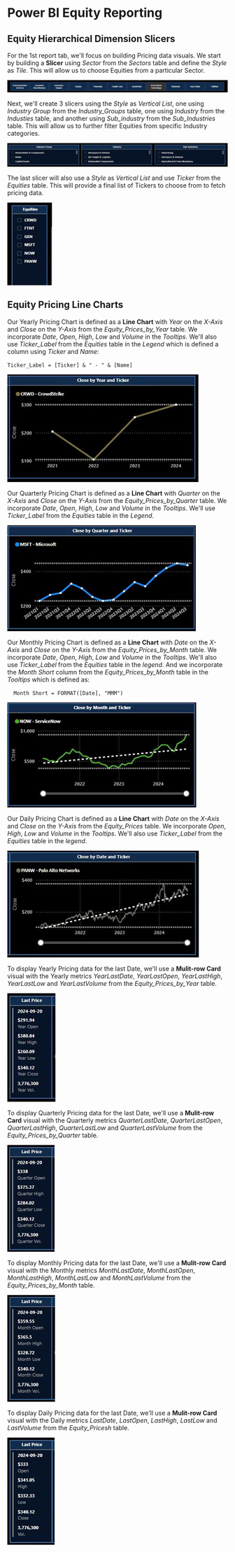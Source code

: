 # Power BI Equity Reporting

## Equity Hierarchical Dimension Slicers

For the 1st report tab, we'll focus on building Pricing data visuals. 
We start by building a **Slicer** using *Sector* from the *Sectors* table and define the *Style* as *Tile*.
This will allow us to choose Equities from a particular Sector.

![Power_BI_Pricing_Sector_Slicer.jpg](https://github.com/danvuk567/SP500-Stock-Analysis/blob/main/images/Power_BI_Pricing_Sector_Slicer.jpg?raw=true)

Next, we'll create 3 slicers using the *Style* as *Vertical List*, one using *Industry Group* from the *Industry_Groups* table, one using *Industry* from the *Industies* table, 
and another using *Sub_industry* from the *Sub_Industries* table. This will allow us to further filter Equities from specific Industry categories.

![Power_BI_Pricing_Industry_Group_Industry_Sub_Industry_Slicer.jpg](https://github.com/danvuk567/SP500-Stock-Analysis/blob/main/images/Power_BI_Pricing_Industry_Group_Industry_Sub_Industry_Slicer.jpg?raw=true)

The last slicer will also use a *Style* as *Vertical List* and use *Ticker* from the *Equities* table. This will provide a final list of Tickers to choose from to fetch pricing data.

![Power_BI_Pricing_Tickers_Slicer.jpg](https://github.com/danvuk567/SP500-Stock-Analysis/blob/main/images/Power_BI_Pricing_Tickers_Slicer.jpg?raw=true)


## Equity Pricing Line Charts

Our Yearly Pricing Chart is defined as a **Line Chart** with *Year* on the *X-Axis* and *Close* on the *Y-Axis* from the *Equity_Prices_by_Year* table. We incorporate *Date*, *Open*, *High*, *Low* and *Volume* in the *Tooltips*. We'll also use *Ticker_Label* from the *Equities* table in the *Legend* which is defined a column using *Ticker* and *Name*:

    Ticker_Label = [Ticker] & " - " & [Name]
   
![Power_BI_Year_Pricing_Line_Chart.jpg](https://github.com/danvuk567/SP500-Stock-Analysis/blob/main/images/Power_BI_Year_Pricing_Line_Chart.jpg?raw=true)

Our Quarterly Pricing Chart is defined as a **Line Chart** with *Quarter* on the *X-Axis* and *Close* on the *Y-Axis* from the *Equity_Prices_by_Quarter* table. We incorporate *Date*, *Open*, *High*, *Low* and *Volume* in the *Tooltips*. We'll use *Ticker_Label* from the *Equities* table in the *Legend*.

![Power_BI_Quarter_Pricing_Line_Chart.jpg](https://github.com/danvuk567/SP500-Stock-Analysis/blob/main/images/Power_BI_Quarter_Pricing_Line_Chart.jpg?raw=true)

Our Monthly Pricing Chart is defined as a **Line Chart** with *Date* on the *X-Axis* and *Close* on the *Y-Axis* from the *Equity_Prices_by_Month* table. We incorporate *Date*, *Open*, *High*, *Low* and *Volume* in the *Tooltips*. We'll also use *Ticker_Label* from the *Equities* table in the *legend*. And we incorporate the *Month Short* column from the *Equity_Prices_by_Month* table in the *Tooltips* which is defined as:

      Month Short = FORMAT([Date], "MMM")

![Power_BI_Month_Pricing_Line_Chart.jpg](https://github.com/danvuk567/SP500-Stock-Analysis/blob/main/images/Power_BI_Month_Pricing_Line_Chart.jpg?raw=true)

Our Daily Pricing Chart is defined as a **Line Chart** with *Date* on the *X-Axis* and *Close* on the *Y-Axis* from the *Equity_Prices* table. We incorporate *Open*, *High*, *Low* and *Volume* in the *Tooltips*. We'll also use *Ticker_Label* from the *Equities* table in the *legend*.

![Power_BI_Daily_Pricing_Line_Chart.jpg](https://github.com/danvuk567/SP500-Stock-Analysis/blob/main/images/Power_BI_Daily_Pricing_Line_Chart.jpg?raw=true)
  
To display Yearly Pricing data for the last Date, we'll use a **Mulit-row Card** visual with the Yearly metrics *YearLastDate*, *YearLastOpen*, *YearLastHigh*, *YearLastLow* and *YearLastVolume* from the *Equity_Prices_by_Year* table.

![Power_BI_Year_Pricing_Multi_Row_Card_Chart.jpg](https://github.com/danvuk567/SP500-Stock-Analysis/blob/main/images/Power_BI_Year_Pricing_Multi_Row_Card_Chart.jpg?raw=true)

To display Quarterly Pricing data for the last Date, we'll use a **Mulit-row Card** visual with the Quarterly metrics *QuarterLastDate*, *QuarterLastOpen*, *QuarterLastHigh*, *QuarterLastLow* and *QuarterLastVolume* from the *Equity_Prices_by_Quarter* table.

![Power_BI_Quarter_Pricing_Multi_Row_Card_Chart.jpg](https://github.com/danvuk567/SP500-Stock-Analysis/blob/main/images/Power_BI_Quarter_Pricing_Multi_Row_Card_Chart.jpg?raw=true)

To display Monthly Pricing data for the last Date, we'll use a **Mulit-row Card** visual with the Monthly metrics *MonthLastDate*, *MonthLastOpen*, *MonthLastHigh*, *MonthLastLow* and *MonthLastVolume* from the *Equity_Prices_by_Month* table.

![Power_BI_Month_Pricing_Multi_Row_Card_Chart.jpg](https://github.com/danvuk567/SP500-Stock-Analysis/blob/main/images/Power_BI_Month_Pricing_Multi_Row_Card_Chart.jpg?raw=true)

To display Daily Pricing data for the last Date, we'll use a **Mulit-row Card** visual with the Daily metrics *LastDate*, *LastOpen*, *LastHigh*, *LastLow* and *LastVolume* from the *Equity_Pricesh* table.

![Power_BI_Daily_Pricing_Multi_Row_Card_Chart.jpg](https://github.com/danvuk567/SP500-Stock-Analysis/blob/main/images/Power_BI_Daily_Pricing_Multi_Row_Card_Chart.jpg?raw=true)








   




